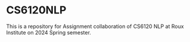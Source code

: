 # CS6120NLP
This is a repository for Assignment collaboration of CS6120 NLP at Roux Institute on 2024 Spring semester. 

